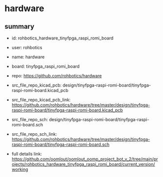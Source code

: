 # hardware
 
## summary 
* id: rohbotics_hardware_tinyfpga_raspi_romi_board
* user: rohbotics
* name: hardware
* board: tinyfpga_raspi_romi_board
* repo: https://github.com/rohbotics/hardware
* src_file_repo_kicad_pcb: design/tinyfpga-raspi-romi-board/tinyfpga-raspi-romi-board.kicad_pcb
* src_file_repo_kicad_pcb_link: https://github.com/rohbotics/hardware/tree/master/design/tinyfpga-raspi-romi-board/tinyfpga-raspi-romi-board.kicad_pcb


* src_file_repo_sch: design/tinyfpga-raspi-romi-board/tinyfpga-raspi-romi-board.sch
* src_file_repo_sch_link: https://github.com/rohbotics/hardware/tree/master/design/tinyfpga-raspi-romi-board/tinyfpga-raspi-romi-board.sch
* full details link: https://github.com/oomlout/oomlout_oomp_project_bot_v_2/tree/main/projects/rohbotics_hardware_tinyfpga_raspi_romi_board/current_version/working  







